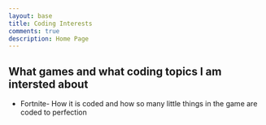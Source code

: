 ```yaml
---
layout: base
title: Coding Interests
comments: true
description: Home Page
---
```


## What games and what coding topics I am intersted about 
- Fortnite- How it is coded and how so many little things in the game are coded to perfection

<script src="https://utteranc.es/client.js"
        repo="ariasabzehgar2009/aria_2009"
        issue-term="pathname"
        theme="github-light"
        crossorigin="anonymous"
        async>

</script>

